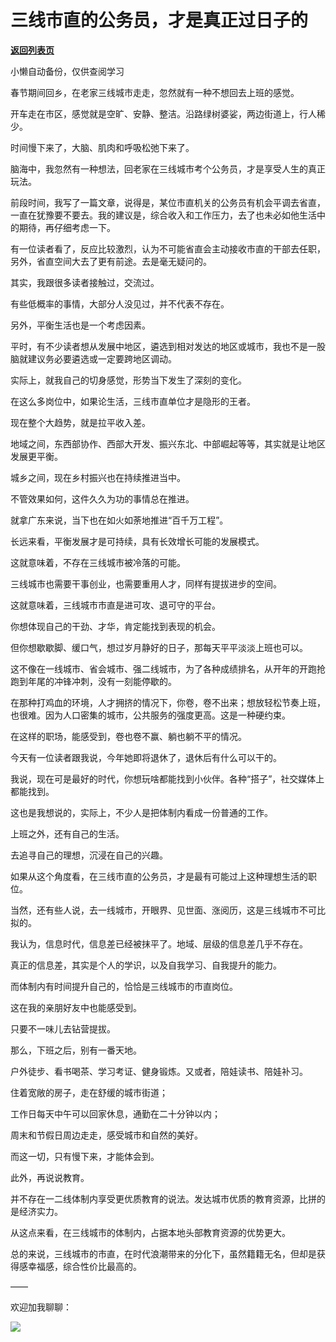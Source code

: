 # 三线市直的公务员，才是真正过日子的

[**返回列表页**](/gzh/费曼的小茶馆)

小懒自动备份，仅供查阅学习

春节期间回乡，在老家三线城市走走，忽然就有一种不想回去上班的感觉。

  

开车走在市区，感觉就是空旷、安静、整洁。沿路绿树婆娑，两边街道上，行人稀少。

  

时间慢下来了，大脑、肌肉和呼吸松弛下来了。

  

脑海中，我忽然有一种想法，回老家在三线城市考个公务员，才是享受人生的真正玩法。

  

前段时间，我写了一篇文章，说得是，某位市直机关的公务员有机会平调去省直，一直在犹豫要不要去。我的建议是，综合收入和工作压力，去了也未必如他生活中的期待，再仔细考虑一下。

  

有一位读者看了，反应比较激烈，认为不可能省直会主动接收市直的干部去任职，另外，省直空间大去了更有前途。去是毫无疑问的。

  

其实，我跟很多读者接触过，交流过。

  

有些低概率的事情，大部分人没见过，并不代表不存在。

  

另外，平衡生活也是一个考虑因素。

  

平时，有不少读者想从发展中地区，遴选到相对发达的地区或城市，我也不是一股脑就建议务必要遴选或一定要跨地区调动。

  

实际上，就我自己的切身感觉，形势当下发生了深刻的变化。

  

在这么多岗位中，如果论生活，三线市直单位才是隐形的王者。

  

现在整个大趋势，就是拉平收入差。

  

地域之间，东西部协作、西部大开发、振兴东北、中部崛起等等，其实就是让地区发展更平衡。

  

城乡之间，现在乡村振兴也在持续推进当中。

  

不管效果如何，这件久久为功的事情总在推进。

  

就拿广东来说，当下也在如火如荼地推进“百千万工程”。

  

长远来看，平衡发展才是可持续，具有长效增长可能的发展模式。

  

这就意味着，不存在三线城市被冷落的可能。

  

三线城市也需要干事创业，也需要重用人才，同样有提拔进步的空间。

  

这就意味着，三线城市市直是进可攻、退可守的平台。

  

你想体现自己的干劲、才华，肯定能找到表现的机会。

  

但你想歇歇脚、缓口气，想过岁月静好的日子，那每天平平淡淡上班也可以。

  

这不像在一线城市、省会城市、强二线城市，为了各种成绩排名，从开年的开跑抢跑到年尾的冲锋冲刺，没有一刻能停歇的。

  

在那种打鸡血的环境，人才拥挤的情况下，你卷，卷不出来；想放轻松节奏上班，也很难。因为人口密集的城市，公共服务的强度更高。这是一种硬约束。

  

在这样的职场，能感受到，卷也卷不赢、躺也躺不平的情况。

  

今天有一位读者跟我说，今年她即将退休了，退休后有什么可以干的。

  

我说，现在可是最好的时代，你想玩啥都能找到小伙伴。各种“搭子”，社交媒体上都能找到。

  

这也是我想说的，实际上，不少人是把体制内看成一份普通的工作。

  

上班之外，还有自己的生活。

  

去追寻自己的理想，沉浸在自己的兴趣。

  

如果从这个角度看，在三线市直的公务员，才是最有可能过上这种理想生活的职位。

  

当然，还有些人说，去一线城市，开眼界、见世面、涨阅历，这是三线城市不可比拟的。

  

我认为，信息时代，信息差已经被抹平了。地域、层级的信息差几乎不存在。

  

真正的信息差，其实是个人的学识，以及自我学习、自我提升的能力。

  

而体制内有时间提升自己的，恰恰是三线城市的市直岗位。

  

这在我的亲朋好友中也能感受到。

  

只要不一味儿去钻营提拔。

  

那么，下班之后，别有一番天地。

  

户外徒步、看书喝茶、学习考证、健身锻炼。又或者，陪娃读书、陪娃补习。

  

住着宽敞的房子，走在舒缓的城市街道；

  

工作日每天中午可以回家休息，通勤在二十分钟以内；

  

周末和节假日周边走走，感受城市和自然的美好。

  

而这一切，只有慢下来，才能体会到。

  

此外，再说说教育。

  

并不存在一二线体制内享受更优质教育的说法。发达城市优质的教育资源，比拼的是经济实力。

  

从这点来看，在三线城市的体制内，占据本地头部教育资源的优势更大。

  

总的来说，三线城市的市直，在时代浪潮带来的分化下，虽然籍籍无名，但却是获得感幸福感，综合性价比最高的。

  

——

  

欢迎加我聊聊：

  

![](https://mmbiz.qpic.cn/mmbiz_png/4ufdCXwkRApNEr6ibDexLLfX9SYqXqMMu1k0Hu1Mia8C27X3SgrOicFkwZ2mrm5g3wwRqg9VGjg6qA6Sib6rQpauuA/640?wx_fmt=png)​

  

